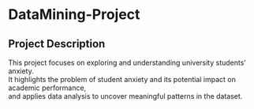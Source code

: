 # DataMining-Project


## Project Description

This project focuses on exploring and understanding university students’ anxiety.  
It highlights the problem of student anxiety and its potential impact on academic performance,  
and applies data analysis to uncover meaningful patterns in the dataset.

